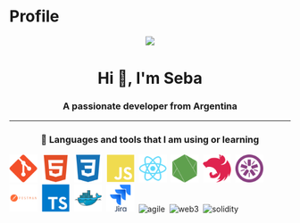 # Profile
<div id="header" align="center">
  <img src="https://i.giphy.com/JIX9t2j0ZTN9S.webp" width="300" />
  <h1 align="center"> Hi 👋, I'm Seba</h1>
  <h3 align="center">A passionate developer from Argentina</h3>
</div>

---
<div align="left">
  <h3 align="center">🔨 Languages and tools that I am using or learning</h3>
  <div>
    <img src="https://github.com/devicons/devicon/blob/master/icons/git/git-plain.svg" title="Git" alt="git"  width="50" height="50"/>&nbsp;
    <img src="https://github.com/devicons/devicon/blob/master/icons/html5/html5-plain.svg" title="HTML5" alt="html" width="50" height="50"/>&nbsp;
    <img src="https://github.com/devicons/devicon/blob/master/icons/css3/css3-plain.svg" title="CSS3" alt="css"  width="50" height="50"/>&nbsp;
    <img src="https://github.com/devicons/devicon/blob/master/icons/javascript/javascript-plain.svg" title="JavaScript" alt="javascript"  width="50" height="50"/>&nbsp;
    <img src="https://github.com/devicons/devicon/blob/master/icons/react/react-original.svg" title="React" alt="react"  width="50" height="50"/>&nbsp;
    <img src="https://github.com/devicons/devicon/blob/master/icons/nodejs/nodejs-plain.svg" title="NodeJs" alt="nodejs"  width="50" height="50"/>&nbsp;
    <img src="https://github.com/devicons/devicon/blob/master/icons/nestjs/nestjs-original.svg" title="Nestjs" alt="nestjs"  width="50" height="50"/>&nbsp;
    <img src="https://github.com/devicons/devicon/blob/master/icons/jasmine/jasmine-original.svg" title="Jasmine" alt="jasmine"  width="50" height="50"/>&nbsp;
    <img src="https://github.com/devicons/devicon/blob/master/icons/postman/postman-original-wordmark.svg" title="Postman" alt="postman"  width="50" height="50"/>&nbsp;
    <img src="https://github.com/devicons/devicon/blob/master/icons/typescript/typescript-original.svg" title="TypeScript" alt="typescript"  width="50" height="50"/>&nbsp;
    <img src="https://github.com/devicons/devicon/blob/master/icons/docker/docker-original.svg" title="Docker" alt="docker"  width="50" height="50"/>&nbsp;
    <img src="https://github.com/devicons/devicon/blob/master/icons/jira/jira-original-wordmark.svg" title="Jira" alt="jira"  width="50" height="50"/>&nbsp;
    <img src="https://user-images.githubusercontent.com/493016/53073570-b24da200-34e8-11e9-8836-55dcad237fcc.png" title="Agile" alt="agile"  width="50" height="50"/>&nbsp;
    <img src="https://user-images.githubusercontent.com/493016/53073570-b24da200-34e8-11e9-8836-55dcad237fcc.png" title="Web3" alt="web3"  width="50" height="50"/>&nbsp;
    <img src="https://user-images.githubusercontent.com/493016/53073570-b24da200-34e8-11e9-8836-55dcad237fcc.png" title="Solidity" alt="solidity"  width="50" height="50"/>&nbsp;
  </div>
</div>

